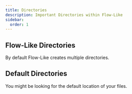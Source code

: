 ```yaml
---
title: Directories
description: Important Directories within Flow-Like
sidebar:
  order: 1
---
```


## Flow-Like Directories
By default Flow-Like creates multiple directories.

## Default Directories
You might be looking for the default location of your files.
